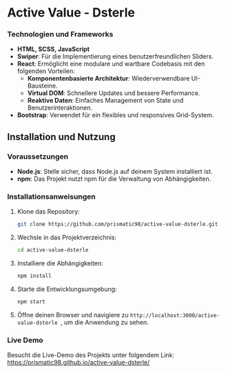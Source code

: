 # Active Value - Dsterle

### Technologien und Frameworks

- **HTML, SCSS, JavaScript**
- **Swiper**: Für die Implementierung eines benutzerfreundlichen Sliders.
- **React**: Ermöglicht eine modulare und wartbare Codebasis mit den folgenden Vorteilen:
  - **Komponentenbasierte Architektur**: Wiederverwendbare UI-Bausteine.
  - **Virtual DOM**: Schnellere Updates und bessere Performance.
  - **Reaktive Daten**: Einfaches Management von State und Benutzerinteraktionen.
- **Bootstrap**: Verwendet für ein flexibles und responsives Grid-System.

## Installation und Nutzung

### Voraussetzungen

- **Node.js**: Stelle sicher, dass Node.js auf deinem System installiert ist.
- **npm**: Das Projekt nutzt npm für die Verwaltung von Abhängigkeiten.

### Installationsanweisungen

1. Klone das Repository:

   ```bash
   git clone https://github.com/prismatic98/active-value-dsterle.git
   ```

2. Wechsle in das Projektverzeichnis:

   ```bash
   cd active-value-dsterle
   ```

3. Installiere die Abhängigkeiten:

   ```bash
   npm install
   ```

4. Starte die Entwicklungsumgebung:

   ```bash
   npm start
   ```

5. Öffne deinen Browser und navigiere zu `http://localhost:3000/active-value-dsterle `, um die Anwendung zu sehen.

### Live Demo

Besucht die Live-Demo des Projekts unter folgendem Link: https://prismatic98.github.io/active-value-dsterle/
